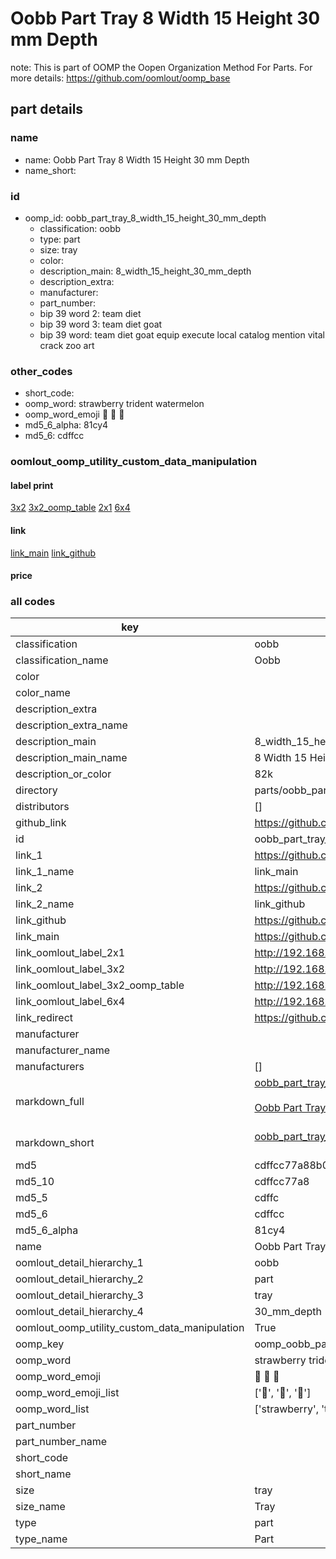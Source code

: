 # Oobb Part Tray 8 Width 15 Height 30 mm Depth  

note: This is part of OOMP the Oopen Organization Method For Parts. For more details: https://github.com/oomlout/oomp_base

##  part details
  







### name
* name: Oobb Part Tray 8 Width 15 Height 30 mm Depth
* name_short: 
### id
* oomp_id: oobb_part_tray_8_width_15_height_30_mm_depth
  * classification: oobb
  * type: part
  * size: tray
  * color: 
  * description_main: 8_width_15_height_30_mm_depth
  * description_extra: 
  * manufacturer: 
  * part_number: 
  * bip 39 word 2: team diet
  * bip 39 word 3: team diet goat
  * bip 39 word: team diet goat equip execute local catalog mention vital crack zoo art

### other_codes
* short_code: 
* oomp_word: strawberry trident watermelon
* oomp_word_emoji :strawberry: :trident: :watermelon:
* md5_6_alpha: 81cy4
* md5_6: cdffcc






### oomlout_oomp_utility_custom_data_manipulation
#### label print
[3x2](http://192.168.1.245:1112/?label=oomp%2081cy4)
[3x2_oomp_table](http://192.168.1.108:1112/?label=oomp%2081cy4)
[2x1](http://192.168.1.242:1112/?label=oomp%2081cy4)
[6x4](http://192.168.1.55:1112/?label=oomp%2081cy4)    

#### link

[link_main](https://github.com/oomlout/oomlout_oomp_version_1_messy/tree/main/parts/oobb_part_tray_8_width_15_height_30_mm_depth) [link_github](https://github.com/oomlout/oomlout_oomp_version_1_messy/tree/main/parts/oobb_part_tray_8_width_15_height_30_mm_depth)                             

#### price







### all codes 
| key | value |  
| --- | --- |  
| classification | oobb |  
| classification_name | Oobb |  
| color |  |  
| color_name |  |  
| description_extra |  |  
| description_extra_name |  |  
| description_main | 8_width_15_height_30_mm_depth |  
| description_main_name | 8 Width 15 Height 30 mm Depth |  
| description_or_color | 82k |  
| directory | parts/oobb_part_tray_8_width_15_height_30_mm_depth |  
| distributors | [] |  
| github_link | https://github.com/oomlout/oomlout_oomp_part_src/tree/main/parts/oobb_part_tray_8_width_15_height_30_mm_depth |  
| id | oobb_part_tray_8_width_15_height_30_mm_depth |  
| link_1 | https://github.com/oomlout/oomlout_oomp_version_1_messy/tree/main/parts/oobb_part_tray_8_width_15_height_30_mm_depth |  
| link_1_name | link_main |  
| link_2 | https://github.com/oomlout/oomlout_oomp_version_1_messy/tree/main/parts/oobb_part_tray_8_width_15_height_30_mm_depth |  
| link_2_name | link_github |  
| link_github | https://github.com/oomlout/oomlout_oomp_version_1_messy/tree/main/parts/oobb_part_tray_8_width_15_height_30_mm_depth |  
| link_main | https://github.com/oomlout/oomlout_oomp_version_1_messy/tree/main/parts/oobb_part_tray_8_width_15_height_30_mm_depth |  
| link_oomlout_label_2x1 | http://192.168.1.242:1112/?label=oomp%2081cy4 |  
| link_oomlout_label_3x2 | http://192.168.1.245:1112/?label=oomp%2081cy4 |  
| link_oomlout_label_3x2_oomp_table | http://192.168.1.108:1112/?label=oomp%2081cy4 |  
| link_oomlout_label_6x4 | http://192.168.1.55:1112/?label=oomp%2081cy4 |  
| link_redirect | https://github.com/oomlout/oomlout_oomp_version_1_messy/tree/main/parts/oobb_part_tray_8_width_15_height_30_mm_depth |  
| manufacturer |  |  
| manufacturer_name |  |  
| manufacturers | [] |  
| markdown_full | [oobb_part_tray_8_width_15_height_30_mm_depth](none)<br>[](none)<br>[Oobb Part Tray 8 Width 15 Height 30 Mm Depth](none)<br><br> |  
| markdown_short | [oobb_part_tray_8_width_15_height_30_mm_depth](none)<br><br> |  
| md5 | cdffcc77a88b047e0d2794c2c80f6ef5 |  
| md5_10 | cdffcc77a8 |  
| md5_5 | cdffc |  
| md5_6 | cdffcc |  
| md5_6_alpha | 81cy4 |  
| name | Oobb Part Tray 8 Width 15 Height 30 mm Depth |  
| oomlout_detail_hierarchy_1 | oobb |  
| oomlout_detail_hierarchy_2 | part |  
| oomlout_detail_hierarchy_3 | tray |  
| oomlout_detail_hierarchy_4 | 30_mm_depth |  
| oomlout_oomp_utility_custom_data_manipulation | True |  
| oomp_key | oomp_oobb_part_tray_8_width_15_height_30_mm_depth |  
| oomp_word | strawberry trident watermelon |  
| oomp_word_emoji | :strawberry: :trident: :watermelon: |  
| oomp_word_emoji_list | [':strawberry:', ':trident:', ':watermelon:'] |  
| oomp_word_list | ['strawberry', 'trident', 'watermelon'] |  
| part_number |  |  
| part_number_name |  |  
| short_code |  |  
| short_name |  |  
| size | tray |  
| size_name | Tray |  
| type | part |  
| type_name | Part |  
